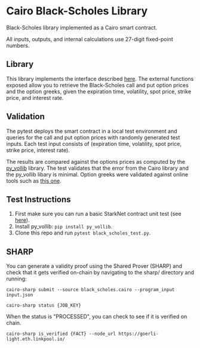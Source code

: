 # Cairo Black-Scholes Library

Black-Scholes library implemented as a Cairo smart contract.

All inputs, outputs, and internal calculations use 27-digit fixed-point numbers.

## Library

This library implements the interface described
[here](https://blog.lyra.finance/cairo-developer-grant/). The external functions
exposed allow you to retrieve the Black-Scholes call and put option prices and
the option greeks, given the expiration time, volatility, spot price,
strike price, and interest rate.

## Validation

The pytest deploys the smart contract in a local test environment and queries
for the call and put option prices with randomly generated test inputs.
Each test input consists of
(expiration time, volatility, spot price, strike price, interest rate).

The results are compared against the options prices as computed by the
[py\_vollib](https://github.com/vollib/py_vollib) library. The test validates
that the error from the Cairo library and the py\_vollib libary is minimal.
Option greeks were validated against online tools such as [this
one](https://goodcalculators.com/black-scholes-calculator/).

## Test Instructions

1. First make sure you can run a basic StarkNet contract unit test (see
   [here](https://www.cairo-lang.org/docs/hello_starknet/unit_tests.html)).
2. Install py\_vollib: ```pip install py_vollib```.
3. Clone this repo and run ```pytest black_scholes_test.py```.

## SHARP

You can generate a validity proof using the Shared Prover (SHARP) and check that
it gets verified on-chain by navigating to the sharp/ directory and running:

```cairo-sharp submit --source black_scholes.cairo --program_input input.json```

```cairo-sharp status {JOB_KEY}```

When the status is "PROCESSED", you can check to see if it is verified on chain.

```cairo-sharp is_verified {FACT} --node_url https://goerli-light.eth.linkpool.io/```
